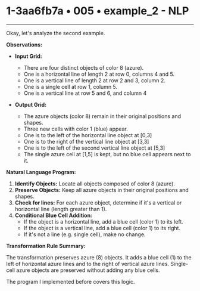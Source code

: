 # 1-3aa6fb7a • 005 • example_2 - NLP

---
Okay, let's analyze the second example.

**Observations:**

*   **Input Grid:**
    *   There are four distinct objects of color 8 (azure).
    *   One is a horizontal line of length 2 at row 0, columns 4 and 5.
    *   One is a vertical line of length 2 at row 2 and 3, column 2.
    *   One is a single cell at row 1, column 5.
    * One is a vertical line at row 5 and 6, and column 4

*   **Output Grid:**
    *   The azure objects (color 8) remain in their original positions and shapes.
    *   Three new cells with color 1 (blue) appear.
      * One is to the left of the horizontal line object at [0,3]
      * One is to the right of the vertical line object at [3,3]
      * One is to the left of the second vertical line object at [5,3]
    * The single azure cell at \[1,5] is kept, but no blue cell appears next to it.

**Natural Language Program:**

1.  **Identify Objects:** Locate all objects composed of color 8 (azure).
2.  **Preserve Objects:** Keep all azure objects in their original positions and shapes.
3.  **Check for lines:** For each azure object, determine if it's a vertical or horizontal line (length greater than 1).
4.  **Conditional Blue Cell Addition:**
    *   If the object is a horizontal line, add a blue cell (color 1) to its left.
    *   If the object is a vertical line, add a blue cell (color 1) to its right.
    *   If it's not a line (e.g. single cell), make no change.

**Transformation Rule Summary:**

The transformation preserves azure (8) objects. It adds a blue cell (1) to the left of horizontal azure lines and to the right of vertical azure lines. Single-cell azure objects are preserved without adding any blue cells.

The program I implemented before covers this logic.

